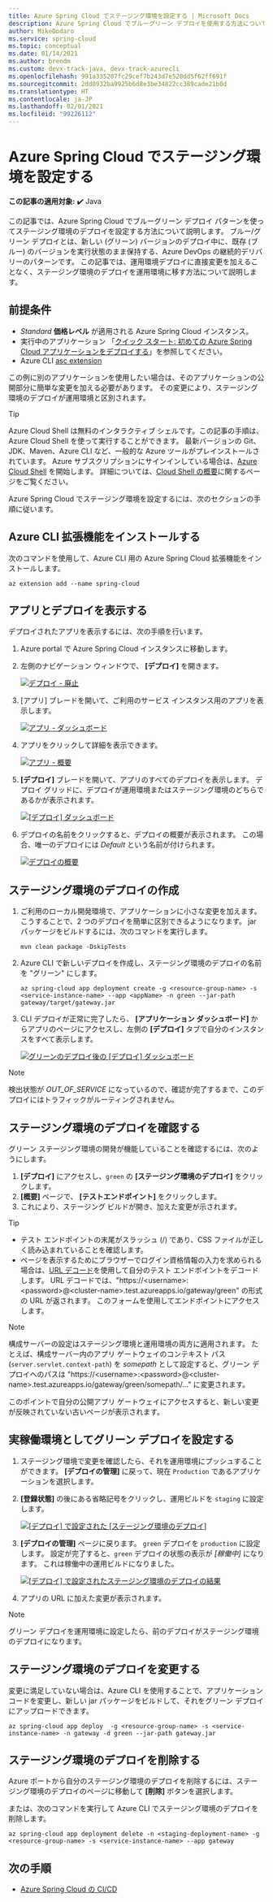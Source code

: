 ```yaml
---
title: Azure Spring Cloud でステージング環境を設定する | Microsoft Docs
description: Azure Spring Cloud でブルーグリーン デプロイを使用する方法について説明します
author: MikeDodaro
ms.service: spring-cloud
ms.topic: conceptual
ms.date: 01/14/2021
ms.author: brendm
ms.custom: devx-track-java, devx-track-azurecli
ms.openlocfilehash: 991a335207fc29cef7b243d7e520dd5f62ff691f
ms.sourcegitcommit: 2dd0932ba9925b6d8e3be34822cc389cade21b0d
ms.translationtype: HT
ms.contentlocale: ja-JP
ms.lasthandoff: 02/01/2021
ms.locfileid: "99226112"
---
```

# <a name="set-up-a-staging-environment-in-azure-spring-cloud"></a>Azure Spring Cloud でステージング環境を設定する

**この記事の適用対象:** ✔️ Java

この記事では、Azure Spring Cloud でブルーグリーン デプロイ パターンを使ってステージング環境のデプロイを設定する方法について説明します。 ブルー/グリーン デプロイとは、新しい (グリーン) バージョンのデプロイ中に、既存 (ブルー) のバージョンを実行状態のまま保持する、Azure DevOps の継続的デリバリーのパターンです。 この記事では、運用環境デプロイに直接変更を加えることなく、ステージング環境のデプロイを運用環境に移す方法について説明します。

## <a name="prerequisites"></a>前提条件

* *Standard* **価格レベル** が適用される Azure Spring Cloud インスタンス。
* 実行中のアプリケーション  「[クイック スタート: 初めての Azure Spring Cloud アプリケーションをデプロイする](spring-cloud-quickstart.md)」を参照してください。
* Azure CLI [asc extension](https://docs.microsoft.com/cli/azure/azure-cli-extensions-overview)

この例に別のアプリケーションを使用したい場合は、そのアプリケーションの公開部分に簡単な変更を加える必要があります。  その変更により、ステージング環境のデプロイが運用環境と区別されます。

>[!TIP]
> Azure Cloud Shell は無料のインタラクティブ シェルです。この記事の手順は、Azure Cloud Shell を使って実行することができます。  最新バージョンの Git、JDK、Maven、Azure CLI など、一般的な Azure ツールがプレインストールされています。 Azure サブスクリプションにサインインしている場合は、[Azure Cloud Shell](https://shell.azure.com) を開始します。  詳細については、[Cloud Shell の概要](../cloud-shell/overview.md)に関するページをご覧ください。

Azure Spring Cloud でステージング環境を設定するには、次のセクションの手順に従います。

## <a name="install-the-azure-cli-extension"></a>Azure CLI 拡張機能をインストールする

次のコマンドを使用して、Azure CLI 用の Azure Spring Cloud 拡張機能をインストールします。

```azurecli
az extension add --name spring-cloud
```
    
## <a name="view-apps-and-deployments"></a>アプリとデプロイを表示する

デプロイされたアプリを表示するには、次の手順を行います。

1. Azure portal で Azure Spring Cloud インスタンスに移動します。

1. 左側のナビゲーション ウィンドウで、 **[デプロイ]** を開きます。

    [ ![デプロイ - 廃止](media/spring-cloud-blue-green-staging/deployments.png)](media/spring-cloud-blue-green-staging/deployments.png)

1. [アプリ] ブレードを開いて、ご利用のサービス インスタンス用のアプリを表示します。

    [ ![アプリ - ダッシュボード](media/spring-cloud-blue-green-staging/app-dashboard.png)](media/spring-cloud-blue-green-staging/app-dashboard.png)

1. アプリをクリックして詳細を表示できます。

    [ ![アプリ - 概要](media/spring-cloud-blue-green-staging/app-overview.png)](media/spring-cloud-blue-green-staging/app-overview.png)

1. **[デプロイ]** ブレードを開いて、アプリのすべてのデプロイを表示します。 デプロイ グリッドに、デプロイが運用環境またはステージング環境のどちらであるかが表示されます。

    [ ![[デプロイ] ダッシュボード](media/spring-cloud-blue-green-staging/deployments-dashboard.png)](media/spring-cloud-blue-green-staging/deployments-dashboard.png)

1. デプロイの名前をクリックすると、デプロイの概要が表示されます。 この場合、唯一のデプロイには *Default* という名前が付けられます。

    [ ![デプロイの概要](media/spring-cloud-blue-green-staging/deployments-overview.png)](media/spring-cloud-blue-green-staging/deployments-overview.png)
    

## <a name="create-a-staging-deployment"></a>ステージング環境のデプロイの作成

1. ご利用のローカル開発環境で、アプリケーションに小さな変更を加えます。 こうすることで、2 つのデプロイを簡単に区別できるようになります。 jar パッケージをビルドするには、次のコマンドを実行します。 

    ```console
    mvn clean package -DskipTests
    ```

1. Azure CLI で新しいデプロイを作成し、ステージング環境のデプロイの名前を "グリーン" にします。

    ```azurecli
    az spring-cloud app deployment create -g <resource-group-name> -s <service-instance-name> --app <appName> -n green --jar-path gateway/target/gateway.jar
    ```

1. CLI デプロイが正常に完了したら、 **[アプリケーション ダッシュボード]** からアプリのページにアクセスし、左側の **[デプロイ]** タブで自分のインスタンスをすべて表示します。

   [ ![グリーンのデプロイ後の [デプロイ] ダッシュボード](media/spring-cloud-blue-green-staging/deployments-dashboard-2.png)](media/spring-cloud-blue-green-staging/deployments-dashboard-2.png)

  
> [!NOTE]
> 検出状態が *OUT_OF_SERVICE* になっているので、確認が完了するまで、このデプロイにはトラフィックがルーティングされません。

## <a name="verify-the-staging-deployment"></a>ステージング環境のデプロイを確認する

グリーン ステージング環境の開発が機能していることを確認するには、次のようにします。
1. **[デプロイ]** にアクセスし、`green` の **[ステージング環境のデプロイ]** をクリックします。
1. **[概要]** ページで、 **[テストエンドポイント]** をクリックします。
1. これにより、ステージング ビルドが開き、加えた変更が示されます。

>[!TIP]
> * テスト エンドポイントの末尾がスラッシュ (/) であり、CSS ファイルが正しく読み込まれていることを確認します。  
> * ページを表示するためにブラウザーでログイン資格情報の入力を求められる場合は、[URL デコード](https://www.urldecoder.org/)を使用して自分のテスト エンドポイントをデコードします。 URL デコードでは、"https://\<username>:\<password>@\<cluster-name>.test.azureapps.io/gateway/green" の形式の URL が返されます。  このフォームを使用してエンドポイントにアクセスします。

>[!NOTE]    
> 構成サーバーの設定はステージング環境と運用環境の両方に適用されます。 たとえば、構成サーバー内のアプリ ゲートウェイのコンテキスト パス (`server.servlet.context-path`) を *somepath* として設定すると、グリーン デプロイへのパスは "https://\<username>:\<password>@\<cluster-name>.test.azureapps.io/gateway/green/somepath/..." に変更されます。
 
 このポイントで自分の公開アプリ ゲートウェイにアクセスすると、新しい変更が反映されていない古いページが表示されます。
    
## <a name="set-the-green-deployment-as-the-production-environment"></a>実稼働環境としてグリーン デプロイを設定する

1. ステージング環境で変更を確認したら、それを運用環境にプッシュすることができます。 **[デプロイの管理]** に戻って、現在 `Production` であるアプリケーションを選択します。

1. **[登録状態]** の後にある省略記号をクリックし、運用ビルドを `staging` に設定します。

   [ ![[デプロイ] で設定された [ステージング環境のデプロイ]](media/spring-cloud-blue-green-staging/set-staging-deployment.png)](media/spring-cloud-blue-green-staging/set-staging-deployment.png)

1. **[デプロイの管理]** ページに戻ります。 `green` デプロイを `production` に設定します。 設定が完了すると、`green` デプロイの状態の表示が *[稼働中]* になります。 これは稼働中の運用ビルドになりました。

   [ ![[デプロイ] で設定されたステージング環境のデプロイの結果](media/spring-cloud-blue-green-staging/set-staging-deployment-result.png)](media/spring-cloud-blue-green-staging/set-staging-deployment-result.png)

1. アプリの URL に加えた変更が表示されます。

>[!NOTE]
> グリーン デプロイを運用環境に設定したら、前のデプロイがステージング環境のデプロイになります。

## <a name="modify-the-staging-deployment"></a>ステージング環境のデプロイを変更する

変更に満足していない場合は、Azure CLI を使用することで、アプリケーション コードを変更し、新しい jar パッケージをビルドして、それをグリーン デプロイにアップロードできます。

```azurecli
az spring-cloud app deploy  -g <resource-group-name> -s <service-instance-name> -n gateway -d green --jar-path gateway.jar
```

## <a name="delete-the-staging-deployment"></a>ステージング環境のデプロイを削除する

Azure ポートから自分のステージング環境のデプロイを削除するには、ステージング環境のデプロイのページに移動して **[削除]** ボタンを選択します。

または、次のコマンドを実行して Azure CLI でステージング環境のデプロイを削除します。

```azurecli
az spring-cloud app deployment delete -n <staging-deployment-name> -g <resource-group-name> -s <service-instance-name> --app gateway
```

## <a name="next-steps"></a>次の手順

* [Azure Spring Cloud の CI/CD](https://review.docs.microsoft.com/azure/spring-cloud/spring-cloud-howto-cicd?branch=pr-en-us-142929&pivots=programming-language-java)
